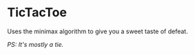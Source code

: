 # TicTacToe
Uses the minimax algorithm to give you a sweet taste of defeat.

*PS: It's mostly a tie.*
